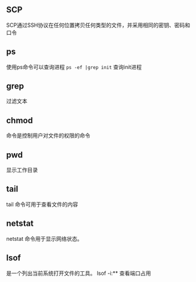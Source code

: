 ## SCP
SCP通过SSH协议在任何位置拷贝任何类型的文件，并采用相同的密钥、密码和口令
## ps
使用ps命令可以查询进程
```ps -ef |grep init``` 查询init进程
## grep
过滤文本
## chmod 
命令是控制用户对文件的权限的命令
## pwd
显示工作目录
## tail
tail 命令可用于查看文件的内容
## netstat
netstat 命令用于显示网络状态。
## lsof
是一个列出当前系统打开文件的工具。
lsof -i:** 查看端口占用
